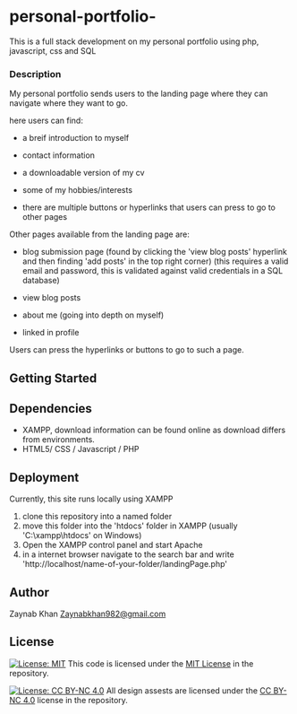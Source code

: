 # personal-portfolio-

This is a full stack development on my personal portfolio using php, javascript, css and SQL

### Description

My personal portfolio sends users to the landing page where they can navigate where they want to go.

here users can find:

- a breif introduction to myself
  
- contact information
  
- a downloadable version of my cv
  
- some of my hobbies/interests
  
- there are multiple buttons or hyperlinks that users can press to go to other pages

Other pages available from the landing page are:

- blog submission page (found by clicking the 'view blog posts' hyperlink and then finding 'add posts' in the top right corner) (this requires a valid email and password, this is validated against valid credentials in a SQL database)
  
- view blog posts
  
-  about me (going into depth on myself)
  
-  linked in profile 

Users can press the hyperlinks or buttons to go to such a page.

## Getting Started

## Dependencies

- XAMPP, download information can be found online as download differs from environments.
- HTML5/ CSS / Javascript / PHP

## Deployment
Currently, this site runs locally using XAMPP 

1. clone this repository into a named folder
2. move this folder into the 'htdocs' folder in XAMPP (usually 'C:\xampp\htdocs\' on Windows)
3. Open the XAMPP control panel and start Apache
4. in a internet browser navigate to the search bar and write  'http://localhost/name-of-your-folder/landingPage.php'


## Author

Zaynab Khan
Zaynabkhan982@gmail.com

## License

[![License: MIT](https://img.shields.io/badge/License-MIT-yellow.svg)](LICENSE)  This code is licensed under the [MIT License](LICENSE) in the repository.


[![License: CC BY-NC 4.0](https://img.shields.io/badge/Assets-CC--BY--NC%204.0-lightgrey.svg)](https://creativecommons.org/licenses/by-nc/4.0/)  All design assests are licensed under the [CC BY-NC 4.0](LICENSE-ASSETS.md) license in the repository.




